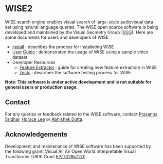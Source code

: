 # WISE2

WISE search engine enables visual search of large-scale
audiovisual data set using natural language queries. The
WISE open source software is being developed and maintained
by the Visual Geometry Group ([VGG](https://www.robots.ox.ac.uk/~vgg/software/wise/)).
Here are some documents for users and developers of WISE.

 - [Install](docs/Install.md) : describes the process for installating WISE
 - [User Guide](docs/UserGuide.md) : demonstrated the usage of WISE using a sample video dataset
 - Developer Resources
   - [Feature Extractor](docs/FeatureExtractor.md) : guide for creating new feature extractors in WISE
   - [Tests](docs/Tests.md) : describes the software testing process for WISE

**Note: This software is under active development and is not suitable for general users or production usage.**

## Contact

For any queries or feedback related to the WISE software, contact [Prasanna Sridhar](mailto:prasanna@robots.ox.ac.uk), [Horace Lee](mailto:horacelee@robots.ox.ac.uk) or [Abhishek Dutta](mailto:adutta@robots.ox.ac.uk).

## Acknowledgements

Development and maintenance of WISE software has been supported by the following grant: Visual AI: An Open World Interpretable Visual Transformer (UKRI Grant [EP/T028572/1](https://gow.epsrc.ukri.org/NGBOViewGrant.aspx?GrantRef=EP/T028572/1))
